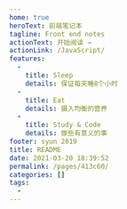 ```yaml
---
home: true
heroText: 前端笔记本
tagline: Front end notes
actionText: 开始阅读 →
actionLink: /JavaScript/
features: 
  - 
    title: Sleep
    details: 保证每天睡8个小时
  - 
    title: Eat
    details: 摄入均衡的营养
  - 
    title: Study & Code
    details: 做些有意义的事
footer: syun 2019
title: README
date: 2021-03-20 18:39:52
permalink: /pages/413c60/
categories: []
tags: 
  - 
---
```


<!-- [![Build Status](https://travis-ci.org/syun0216/Front-end-notes.svg?branch=master)](https://travis-ci.org/syun0216/Front-end-notes) -->

